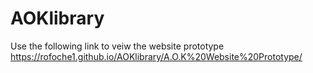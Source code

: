 # AOKlibrary

Use the following link to veiw the website prototype
https://rofoche1.github.io/AOKlibrary/A.O.K%20Website%20Prototype/
